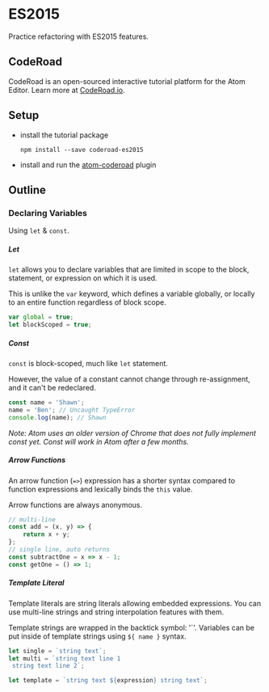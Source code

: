 # ES2015

Practice refactoring with ES2015 features.


## CodeRoad

CodeRoad is an open-sourced interactive tutorial platform for the Atom Editor. Learn more at [CodeRoad.io](http://coderoad.io).


## Setup

* install the tutorial package

    `npm install --save coderoad-es2015`

* install and run the [atom-coderoad](https://github.com/coderoad/atom-coderoad) plugin


## Outline

### Declaring Variables

Using `let` & `const`.

##### Let

`let` allows you to declare variables that are limited in scope to the block, statement, or expression on which it is used.

This is unlike the `var` keyword, which defines a variable globally, or locally to an entire function regardless of block scope.

```js
var global = true;
let blockScoped = true;
```

##### Const

`const` is block-scoped, much like `let` statement.

However, the value of a constant cannot change through re-assignment, and it can't be redeclared.

```js
const name = 'Shawn';
name = 'Ben'; // Uncaught TypeError
console.log(name); // Shawn
```

*Note: Atom uses an older version of Chrome that does not fully implement const yet. Const will work in Atom after a few months.*

##### Arrow Functions

An arrow function (`=>`) expression has a shorter syntax compared to function expressions and lexically binds the `this` value.

Arrow functions are always anonymous.

```js
// multi-line
const add = (x, y) => {
	return x + y;
};
// single line, auto returns
const subtractOne = x => x - 1;
const getOne = () => 1;
```

##### Template Literal

Template literals are string literals allowing embedded expressions. You can use multi-line strings and string interpolation features with them.

Template strings are wrapped in the backtick symbol: '\`'. Variables can be put inside of template strings using `${ name }` syntax.

```js
let single = `string text`;
let multi = `string text line 1
 string text line 2`;

let template = `string text ${expression} string text`;
```
